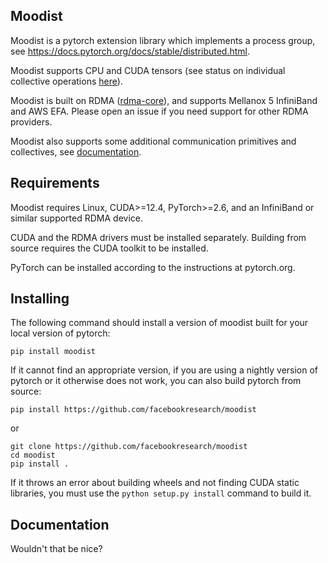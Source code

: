 
## Moodist


Moodist is a pytorch extension library which implements a process group, see https://docs.pytorch.org/docs/stable/distributed.html.

Moodist supports CPU and CUDA tensors (see status on individual collective operations [here](#documentation)).

Moodist is built on RDMA ([rdma-core](https://github.com/linux-rdma/rdma-core)), and supports Mellanox 5 InfiniBand and AWS EFA. Please open an issue if you need support for other RDMA providers.

Moodist also supports some additional communication primitives and collectives, see [documentation](#documentation).

## Requirements

Moodist requires Linux, CUDA>=12.4, PyTorch>=2.6, and an InfiniBand or similar supported RDMA device.

CUDA and the RDMA drivers must be installed separately. Building from source requires the CUDA toolkit to be installed.

PyTorch can be installed according to the instructions at pytorch.org.

## Installing

The following command should install a version of moodist built for your local version of pytorch:

```
pip install moodist
```

If it cannot find an appropriate version, if you are using a nightly version of pytorch or it otherwise does not work, you can also build pytorch from source:

`pip install https://github.com/facebookresearch/moodist`

or

```
git clone https://github.com/facebookresearch/moodist
cd moodist
pip install .
```

If it throws an error about building wheels and not finding CUDA static libraries, you must use the `python setup.py install` command to build it.


## Documentation

Wouldn't that be nice?
